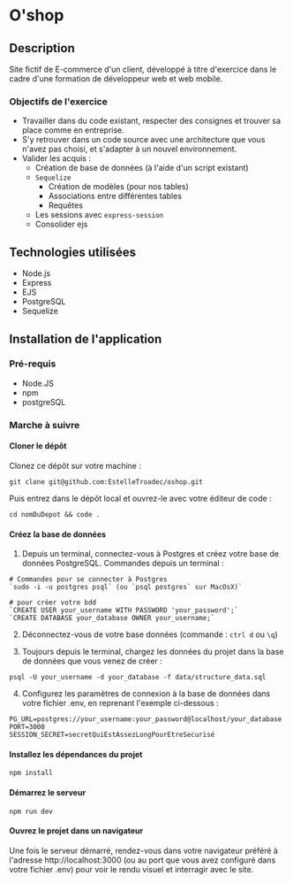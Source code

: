 # O'shop

## Description

Site fictif de E-commerce d'un client, développé à titre d'exercice dans le cadre d'une formation de développeur web et web mobile.

### Objectifs de l'exercice

- Travailler dans du code existant, respecter des consignes et trouver sa place comme en entreprise.
- S'y retrouver dans un code source avec une architecture que vous n'avez pas choisi, et s'adapter à un nouvel environnement.
- Valider les acquis :
  - Création de base de données (à l'aide d'un script existant)
  - `Sequelize`
    - Création de modèles (pour nos tables)
    - Associations entre différentes tables
    - Requêtes
  - Les sessions avec `express-session`
  - Consolider ejs

## Technologies utilisées

- Node.js
- Express
- EJS
- PostgreSQL
- Sequelize

## Installation de l'application
  
### Pré-requis

- Node.JS
- npm
- postgreSQL

### Marche à suivre

#### Cloner le dépôt

Clonez ce dépôt sur votre machine :

```shell
git clone git@github.com:EstelleTroadec/oshop.git
```

Puis entrez dans le dépôt local et ouvrez-le avec votre éditeur de code :

```shell
cd nomDuDepot && code .
```

#### Créez la base de données

1. Depuis un terminal, connectez-vous à Postgres et créez votre base de données PostgreSQL. Commandes depuis un terminal :

```shell
# Commandes pour se connecter à Postgres
`sudo -i -u postgres psql` (ou `psql postgres` sur MacOsX)`

# pour créer votre bdd
`CREATE USER your_username WITH PASSWORD 'your_password';`
`CREATE DATABASE your_database OWNER your_username;`
```

2. Déconnectez-vous de votre base données (commande : `ctrl d` ou `\q`)

3. Toujours depuis le terminal, chargez les données du projet dans la base de données que vous venez de créer :

```shell
psql -U your_username -d your_database -f data/structure_data.sql
```

4. Configurez les paramètres de connexion à la base de données dans votre fichier .env, en reprenant l'exemple ci-dessous :

```shell
PG_URL=postgres://your_username:your_password@localhost/your_database
PORT=3000
SESSION_SECRET=secretQuiEstAssezLongPourEtreSecurisé
````

#### Installez les dépendances du projet

``` shell
npm install
```

#### Démarrez le serveur

```shell
npm run dev
````

#### Ouvrez le projet dans un navigateur

Une fois le serveur démarré, rendez-vous dans votre navigateur préféré à l'adresse http://localhost:3000 (ou au port que vous avez configuré dans votre fichier .env) pour voir le rendu visuel et interragir avec le site.